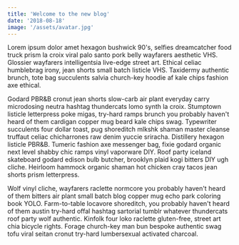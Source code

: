 ```yaml
---
title: 'Welcome to the new blog'
date: '2018-08-18'
image: '/assets/avatar.jpg'
---
```


Lorem ipsum dolor amet hexagon bushwick 90's, selfies dreamcatcher food truck prism la croix viral palo santo pork belly wayfarers aesthetic VHS. Glossier wayfarers intelligentsia live-edge street art. Ethical celiac humblebrag irony, jean shorts small batch listicle VHS. Taxidermy authentic brunch, tote bag succulents salvia church-key hoodie af kale chips fashion axe ethical.

Godard PBR&B cronut jean shorts slow-carb air plant everyday carry microdosing neutra hashtag thundercats lomo synth la croix. Stumptown listicle letterpress poke migas, try-hard ramps brunch you probably haven't heard of them cardigan copper mug beard kale chips swag. Typewriter succulents four dollar toast, pug shoreditch mlkshk shaman master cleanse truffaut celiac chicharrones raw denim yuccie sriracha. Distillery hexagon listicle PBR&B. Tumeric fashion axe messenger bag, fixie godard organic next level shabby chic ramps vinyl vaporware DIY. Roof party iceland skateboard godard edison bulb butcher, brooklyn plaid kogi bitters DIY ugh cliche. Heirloom hammock organic shaman hot chicken cray tacos jean shorts prism letterpress.

Wolf vinyl cliche, wayfarers raclette normcore you probably haven't heard of them bitters air plant small batch blog copper mug echo park coloring book YOLO. Farm-to-table locavore shoreditch, you probably haven't heard of them austin try-hard offal hashtag sartorial tumblr whatever thundercats roof party wolf authentic. Kinfolk four loko raclette gluten-free, street art chia bicycle rights. Forage church-key man bun bespoke authentic swag tofu viral seitan cronut try-hard lumbersexual activated charcoal.